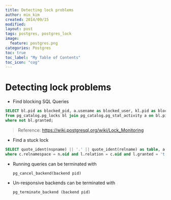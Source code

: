 ```yaml
---
title: Detecting lock problems
author: min_kim
created: 2014/09/15
modified:
layout: post
tags: postgres, postgres_lock
image:
  feature: postgres.png
categories: Postgres
toc: true
toc_label: "My Table of Contents"
toc_icon: "cog"
---
```



# Detecting lock problems

* Find blocking SQL Queries

```sql
SELECT bl.pid as blocked_pid, a.usename as blocked_user, kl.pid as blocking_pid, ka.usename as blocking_user, a.query as blocked_statement
from pg_catalog.pg_locks bl join pg_catalog.pg_stat_activity a on bl.pid = a.pid join pg_catalog.pg_locks kl join pg_catalog.pg_stat_activity ka on kl.pid = ka.pid on bl.transactionid = kl.transactionid and bl.pid != kl.pid
where not bl.granted;  
```


> Reference: <https://wiki.postgresql.org/wiki/Lock_Monitoring>



  * Find a stuck lock

```sql
SELECT quote_ident(nspname) || '.' || quote_ident(relname) as table, a.query from pg_class c, pg_namespace n, pg_locks l, pg_stat_activity a  
where c.relnamespace = n.oid and l.relation = c.oid and l.granted = 't' and l.pid = a.pid and relation in (SELECT relation from pg_locks where granted = 'f');  
```

  * Running queries can be terminated with

    ```pg_cancel_backend(backend pid)```  





  * Un-responsive backends can be terminated with

    ```pg_terminate_backend (backend pid)```
